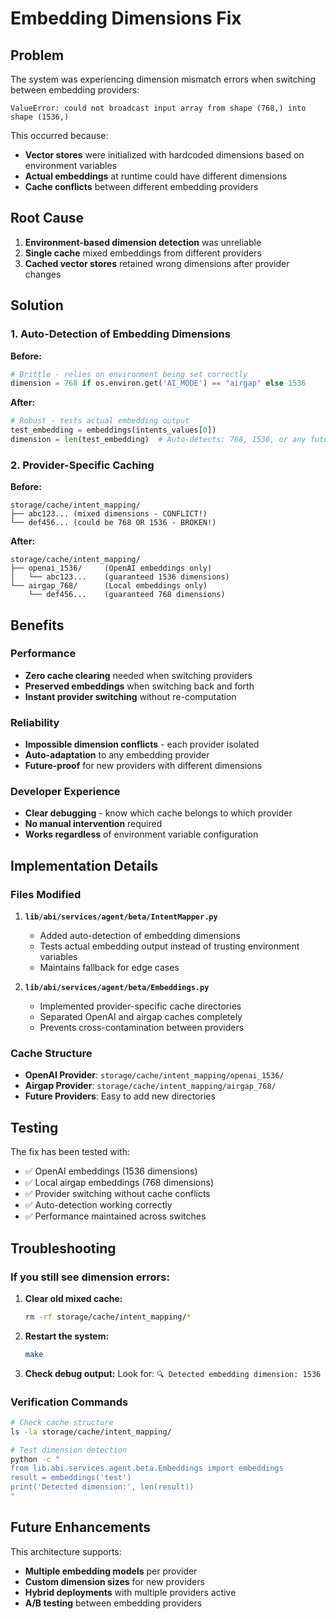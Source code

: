 # Embedding Dimensions Fix

## Problem

The system was experiencing dimension mismatch errors when switching between embedding providers:

```
ValueError: could not broadcast input array from shape (768,) into shape (1536,)
```

This occurred because:
- **Vector stores** were initialized with hardcoded dimensions based on environment variables
- **Actual embeddings** at runtime could have different dimensions
- **Cache conflicts** between different embedding providers

## Root Cause

1. **Environment-based dimension detection** was unreliable
2. **Single cache** mixed embeddings from different providers
3. **Cached vector stores** retained wrong dimensions after provider changes

## Solution

### 1. Auto-Detection of Embedding Dimensions

**Before:**
```python
# Brittle - relies on environment being set correctly
dimension = 768 if os.environ.get('AI_MODE') == "airgap" else 1536
```

**After:**
```python
# Robust - tests actual embedding output
test_embedding = embeddings(intents_values[0])
dimension = len(test_embedding)  # Auto-detects: 768, 1536, or any future size
```

### 2. Provider-Specific Caching

**Before:**
```
storage/cache/intent_mapping/
├── abc123... (mixed dimensions - CONFLICT!)
└── def456... (could be 768 OR 1536 - BROKEN!)
```

**After:**
```
storage/cache/intent_mapping/
├── openai_1536/     (OpenAI embeddings only)
│   └── abc123...    (guaranteed 1536 dimensions)
└── airgap_768/      (Local embeddings only)
    └── def456...    (guaranteed 768 dimensions)
```

## Benefits

### Performance
- **Zero cache clearing** needed when switching providers
- **Preserved embeddings** when switching back and forth
- **Instant provider switching** without re-computation

### Reliability
- **Impossible dimension conflicts** - each provider isolated
- **Auto-adaptation** to any embedding provider
- **Future-proof** for new providers with different dimensions

### Developer Experience
- **Clear debugging** - know which cache belongs to which provider
- **No manual intervention** required
- **Works regardless** of environment variable configuration

## Implementation Details

### Files Modified

1. **`lib/abi/services/agent/beta/IntentMapper.py`**
   - Added auto-detection of embedding dimensions
   - Tests actual embedding output instead of trusting environment variables
   - Maintains fallback for edge cases

2. **`lib/abi/services/agent/beta/Embeddings.py`**
   - Implemented provider-specific cache directories
   - Separated OpenAI and airgap caches completely
   - Prevents cross-contamination between providers

### Cache Structure

- **OpenAI Provider**: `storage/cache/intent_mapping/openai_1536/`
- **Airgap Provider**: `storage/cache/intent_mapping/airgap_768/`
- **Future Providers**: Easy to add new directories

## Testing

The fix has been tested with:
- ✅ OpenAI embeddings (1536 dimensions)
- ✅ Local airgap embeddings (768 dimensions)  
- ✅ Provider switching without cache conflicts
- ✅ Auto-detection working correctly
- ✅ Performance maintained across switches

## Troubleshooting

### If you still see dimension errors:

1. **Clear old mixed cache:**
   ```bash
   rm -rf storage/cache/intent_mapping/*
   ```

2. **Restart the system:**
   ```bash
   make
   ```

3. **Check debug output:**
   Look for: `🔍 Detected embedding dimension: 1536`

### Verification Commands

```bash
# Check cache structure
ls -la storage/cache/intent_mapping/

# Test dimension detection
python -c "
from lib.abi.services.agent.beta.Embeddings import embeddings
result = embeddings('test')
print('Detected dimension:', len(result))
"
```

## Future Enhancements

This architecture supports:
- **Multiple embedding models** per provider
- **Custom dimension sizes** for new providers
- **Hybrid deployments** with multiple providers active
- **A/B testing** between embedding providers
